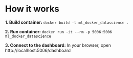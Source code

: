 # How it works

**1. Build container:** `docker build -t ml_docker_datascience .`

**2. Run container:** `docker run -it --rm -p 5006:5006 ml_docker_datascience`

**3. Connect to the dashboard:** In your browser, open http://localhost:5006/dashboard
